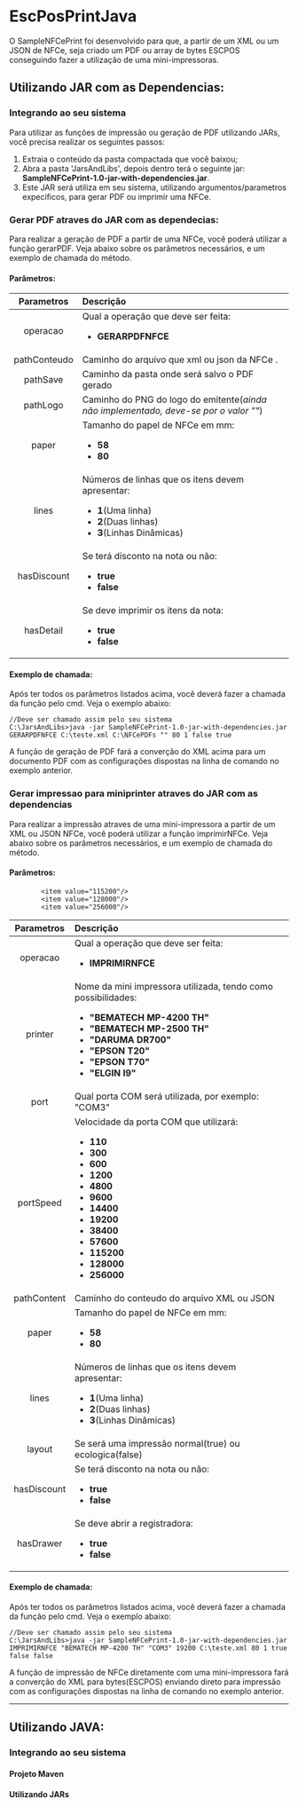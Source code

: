 # EscPosPrintJava

O SampleNFCePrint foi desenvolvido para que, a partir de um XML ou um JSON de NFCe, seja criado um PDF ou array de bytes ESCPOS conseguindo fazer a utilização de uma mini-impressoras. 


## Utilizando JAR com as Dependencias:

### Integrando ao seu sistema

Para utilizar as funções de impressão ou geração de PDF utilizando JARs, você precisa realizar os seguintes passos:

1. Extraia o conteúdo da pasta compactada que você baixou;
2. Abra a pasta 'JarsAndLibs', depois dentro terá o seguinte jar: **SampleNFCePrint-1.0-jar-with-dependencies.jar**.
3. Este JAR será utiliza em seu sistema, utilizando argumentos/parametros expecificos, para gerar PDF ou imprimir uma NFCe.

### Gerar PDF atraves do JAR com as dependecias:

Para realizar a geração de PDF a partir de uma NFCe, você poderá utilizar a função gerarPDF. Veja abaixo sobre os parâmetros necessários, e um exemplo de chamada do método.

#### Parâmetros:

Parametros       | Descrição
:---------------:|:-----------
operacao         | Qual a operação que deve ser feita:<ul><li>**GERARPDFNFCE**</li></ul>
pathConteudo     | Caminho do arquivo que xml ou json da NFCe .
pathSave         | Caminho da pasta onde será salvo o PDF gerado
pathLogo         | Caminho do PNG do logo do emitente(*ainda não implementado, deve-se por o valor ""*)
paper            | Tamanho do papel de NFCe em mm:<ul><li>**58**</li><li>**80**</li></ul>
lines            | Números de linhas que os itens devem apresentar:<ul><li>**1**(Uma linha)</li><li>**2**(Duas linhas)</li><li>**3**(Linhas Dinâmicas)</li></ul>
hasDiscount      | Se terá disconto na nota ou não:<ul><li>**true**</li><li>**false**</li></ul>
hasDetail        | Se deve imprimir os itens da nota:<ul><li>**true**</li><li>**false**</li></ul>

#### Exemplo de chamada:
Após ter todos os parâmetros listados acima, você deverá fazer a chamada da função pelo cmd. Veja o exemplo abaixo:
    
    //Deve ser chamado assim pelo seu sistema
    C:\JarsAndLibs>java -jar SampleNFCePrint-1.0-jar-with-dependencies.jar GERARPDFNFCE C:\teste.xml C:\NFCePDFs "" 80 1 false true
     
A função de geração de PDF fará a converção do XML acima para um documento PDF com as configurações dispostas na linha de comando no exemplo anterior.

### Gerar impressao para miniprinter atraves do JAR com as dependencias
Para realizar a impressão atraves de uma mini-impressora a partir de um XML ou JSON NFCe, você poderá utilizar a função imprimirNFCe. Veja abaixo sobre os parâmetros necessários, e um exemplo de chamada do método.

#### Parâmetros:

            <item value="115200"/>
            <item value="128000"/>
            <item value="256000"/>
Parametros   | Descrição
:-----------:|:-----------
operacao     | Qual a operação que deve ser feita:<ul><li>**IMPRIMIRNFCE**</li></ul>
printer      | Nome da mini impressora utilizada, tendo como possibilidades: <ul><li>**"BEMATECH MP-4200 TH"**</li><li>**"BEMATECH MP-2500 TH"**</li><li>**"DARUMA DR700"**</li><li>**"EPSON T20"**</li><li>**"EPSON T70"**</li><li>**"ELGIN I9"**</li></ul>
port         | Qual porta COM será utilizada, por exemplo: "COM3"
portSpeed    | Velocidade da porta COM que utilizará: <ul><li>**110**</li><li>**300**</li><li>**600**</li><li>**1200**</li><li>**4800**</li><li>**9600**</li><li>**14400**</li><li>**19200**</li><li>**38400**</li><li>**57600**</li><li>**115200**</li><li>**128000**</li><li>**256000**</li></ul>
pathContent  | Caminho do conteudo do arquivo XML ou JSON
paper        | Tamanho do papel de NFCe em mm:<ul><li>**58**</li><li>**80**</li></ul>
lines        | Números de linhas que os itens devem apresentar:<ul><li>**1**(Uma linha)</li><li>**2**(Duas linhas)</li><li>**3**(Linhas Dinâmicas)</li></ul>
layout       | Se será uma impressão normal(true) ou ecologica(false)
hasDiscount  | Se terá disconto na nota ou não:<ul><li>**true**</li><li>**false**</li></ul>
hasDrawer    | Se deve abrir a registradora: <ul><li>**true**</li><li>**false**</li></ul>


#### Exemplo de chamada:

Após ter todos os parâmetros listados acima, você deverá fazer a chamada da função pelo cmd. Veja o exemplo abaixo:
    
    //Deve ser chamado assim pelo seu sistema
    C:\JarsAndLibs>java -jar SampleNFCePrint-1.0-jar-with-dependencies.jar IMPRIMIRNFCE "BEMATECH MP-4200 TH" "COM3" 19200 C:\teste.xml 80 1 true false false
     
A função de impressão de NFCe diretamente com uma mini-impressora fará a converção do XML para bytes(ESCPOS) enviando direto para impressão com as configurações dispostas na linha de comando no exemplo anterior.

---------

## Utilizando JAVA:
### Integrando ao seu sistema
#### Projeto Maven
#### Utilizando JARs

